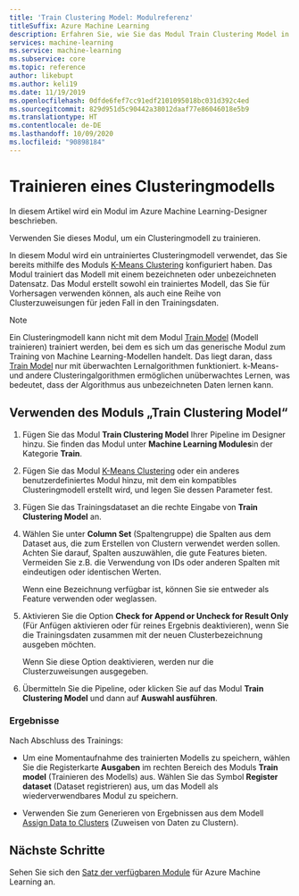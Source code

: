 ```yaml
---
title: 'Train Clustering Model: Modulreferenz'
titleSuffix: Azure Machine Learning
description: Erfahren Sie, wie Sie das Modul Train Clustering Model in Azure Machine Learning verwenden, um Clusteringmodelle zu trainieren.
services: machine-learning
ms.service: machine-learning
ms.subservice: core
ms.topic: reference
author: likebupt
ms.author: keli19
ms.date: 11/19/2019
ms.openlocfilehash: 0dfde6fef7cc91edf2101095018bc031d392c4ed
ms.sourcegitcommit: 829d951d5c90442a38012daaf77e86046018e5b9
ms.translationtype: HT
ms.contentlocale: de-DE
ms.lasthandoff: 10/09/2020
ms.locfileid: "90898184"
---
```

# <a name="train-clustering-model"></a>Trainieren eines Clusteringmodells

In diesem Artikel wird ein Modul im Azure Machine Learning-Designer beschrieben.

Verwenden Sie dieses Modul, um ein Clusteringmodell zu trainieren.

In diesem Modul wird ein untrainiertes Clusteringmodell verwendet, das Sie bereits mithilfe des Moduls [K-Means Clustering](k-means-clustering.md) konfiguriert haben. Das Modul trainiert das Modell mit einem bezeichneten oder unbezeichneten Datensatz. Das Modul erstellt sowohl ein trainiertes Modell, das Sie für Vorhersagen verwenden können, als auch eine Reihe von Clusterzuweisungen für jeden Fall in den Trainingsdaten.

> [!NOTE]
> Ein Clusteringmodell kann nicht mit dem Modul [Train Model](train-model.md) (Modell trainieren) trainiert werden, bei dem es sich um das generische Modul zum Training von Machine Learning-Modellen handelt. Das liegt daran, dass [Train Model](train-model.md) nur mit überwachten Lernalgorithmen funktioniert. k-Means- und andere Clusteringalgorithmen ermöglichen unüberwachtes Lernen, was bedeutet, dass der Algorithmus aus unbezeichneten Daten lernen kann.  
  
## <a name="how-to-use-train-clustering-model"></a>Verwenden des Moduls „Train Clustering Model“  

1.  Fügen Sie das Modul **Train Clustering Model** Ihrer Pipeline im Designer hinzu. Sie finden das Modul unter **Machine Learning Modules**in der Kategorie **Train**.  
  
2. Fügen Sie das Modul [K-Means Clustering](k-means-clustering.md) oder ein anderes benutzerdefiniertes Modul hinzu, mit dem ein kompatibles Clusteringmodell erstellt wird, und legen Sie dessen Parameter fest.  
    
3.  Fügen Sie das Trainingsdataset an die rechte Eingabe von **Train Clustering Model** an.
  
5.  Wählen Sie unter **Column Set** (Spaltengruppe) die Spalten aus dem Dataset aus, die zum Erstellen von Clustern verwendet werden sollen. Achten Sie darauf, Spalten auszuwählen, die gute Features bieten. Vermeiden Sie z.B. die Verwendung von IDs oder anderen Spalten mit eindeutigen oder identischen Werten.

    Wenn eine Bezeichnung verfügbar ist, können Sie sie entweder als Feature verwenden oder weglassen.  
  
6. Aktivieren Sie die Option **Check for Append or Uncheck for Result Only** (Für Anfügen aktivieren oder für reines Ergebnis deaktivieren), wenn Sie die Trainingsdaten zusammen mit der neuen Clusterbezeichnung ausgeben möchten.

    Wenn Sie diese Option deaktivieren, werden nur die Clusterzuweisungen ausgegeben. 

7. Übermitteln Sie die Pipeline, oder klicken Sie auf das Modul **Train Clustering Model** und dann auf **Auswahl ausführen**.  
  
### <a name="results"></a>Ergebnisse

Nach Abschluss des Trainings:

+ Um eine Momentaufnahme des trainierten Modells zu speichern, wählen Sie die Registerkarte **Ausgaben** im rechten Bereich des Moduls **Train model** (Trainieren des Modells) aus. Wählen Sie das Symbol **Register dataset** (Dataset registrieren) aus, um das Modell als wiederverwendbares Modul zu speichern.

+ Verwenden Sie zum Generieren von Ergebnissen aus dem Modell [Assign Data to Clusters](assign-data-to-clusters.md) (Zuweisen von Daten zu Clustern).

## <a name="next-steps"></a>Nächste Schritte

Sehen Sie sich den [Satz der verfügbaren Module](module-reference.md) für Azure Machine Learning an. 